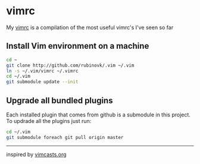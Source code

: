 vimrc
=====

My [vimrc](https://github.com/rubinovk/.vim/blob/master/vimrc) is a compilation of the most useful vimrc's I've seen so far


## Install Vim environment on a machine

```bash
cd ~
git clone http://github.com/rubinovk/.vim ~/.vim
ln -s ~/.vim/vimrc ~/.vimrc
cd ~/.vim
git submodule update --init
```

## Upgrade all bundled plugins

Each installed plugin that comes from github is a submodule in this project.  
To updrade all the plugins just run: 

```bash
cd ~/.vim
git submodule foreach git pull origin master
```

---
inspired by [vimcasts.org](http://vimcasts.org/episodes/synchronizing-plugins-with-git-submodules-and-pathogen/)